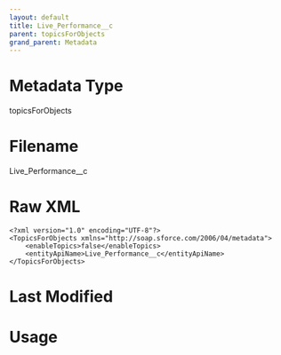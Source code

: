 ```yaml
---
layout: default
title: Live_Performance__c
parent: topicsForObjects
grand_parent: Metadata
---
```

# Metadata Type
topicsForObjects


# Filename 
Live_Performance__c


# Raw XML
```
<?xml version="1.0" encoding="UTF-8"?>
<TopicsForObjects xmlns="http://soap.sforce.com/2006/04/metadata">
    <enableTopics>false</enableTopics>
    <entityApiName>Live_Performance__c</entityApiName>
</TopicsForObjects>
```


# Last Modified


# Usage
